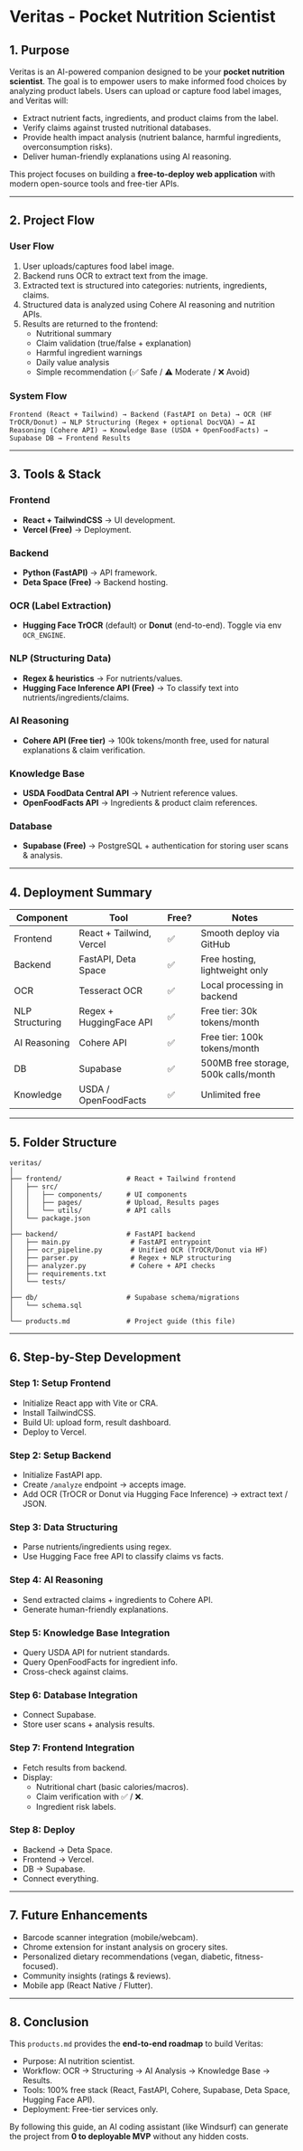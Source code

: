 # Veritas - Pocket Nutrition Scientist

## 1. Purpose
Veritas is an AI-powered companion designed to be your **pocket nutrition scientist**. The goal is to empower users to make informed food choices by analyzing product labels. Users can upload or capture food label images, and Veritas will:
- Extract nutrient facts, ingredients, and product claims from the label.
- Verify claims against trusted nutritional databases.
- Provide health impact analysis (nutrient balance, harmful ingredients, overconsumption risks).
- Deliver human-friendly explanations using AI reasoning.

This project focuses on building a **free-to-deploy web application** with modern open-source tools and free-tier APIs.

---

## 2. Project Flow

### User Flow
1. User uploads/captures food label image.
2. Backend runs OCR to extract text from the image.
3. Extracted text is structured into categories: nutrients, ingredients, claims.
4. Structured data is analyzed using Cohere AI reasoning and nutrition APIs.
5. Results are returned to the frontend:
   - Nutritional summary
   - Claim validation (true/false + explanation)
   - Harmful ingredient warnings
   - Daily value analysis
   - Simple recommendation (✅ Safe / ⚠️ Moderate / ❌ Avoid)

### System Flow
```
Frontend (React + Tailwind) → Backend (FastAPI on Deta) → OCR (HF TrOCR/Donut) → NLP Structuring (Regex + optional DocVQA) → AI Reasoning (Cohere API) → Knowledge Base (USDA + OpenFoodFacts) → Supabase DB → Frontend Results
```

---

## 3. Tools & Stack

### Frontend
- **React + TailwindCSS** → UI development.
- **Vercel (Free)** → Deployment.

### Backend
- **Python (FastAPI)** → API framework.
- **Deta Space (Free)** → Backend hosting.

### OCR (Label Extraction)
- **Hugging Face TrOCR** (default) or **Donut** (end-to-end). Toggle via env `OCR_ENGINE`.

### NLP (Structuring Data)
- **Regex & heuristics** → For nutrients/values.
- **Hugging Face Inference API (Free)** → To classify text into nutrients/ingredients/claims.

### AI Reasoning
- **Cohere API (Free tier)** → 100k tokens/month free, used for natural explanations & claim verification.

### Knowledge Base
- **USDA FoodData Central API** → Nutrient reference values.
- **OpenFoodFacts API** → Ingredients & product claim references.

### Database
- **Supabase (Free)** → PostgreSQL + authentication for storing user scans & analysis.

---

## 4. Deployment Summary
| Component   | Tool            | Free? | Notes |
|-------------|----------------|-------|-------|
| Frontend    | React + Tailwind, Vercel | ✅ | Smooth deploy via GitHub |
| Backend     | FastAPI, Deta Space | ✅ | Free hosting, lightweight only |
| OCR         | Tesseract OCR | ✅ | Local processing in backend |
| NLP Structuring | Regex + HuggingFace API | ✅ | Free tier: 30k tokens/month |
| AI Reasoning | Cohere API | ✅ | Free tier: 100k tokens/month |
| DB          | Supabase       | ✅ | 500MB free storage, 500k calls/month |
| Knowledge   | USDA / OpenFoodFacts | ✅ | Unlimited free |

---

## 5. Folder Structure
```
veritas/
│
├── frontend/                # React + Tailwind frontend
│   ├── src/
│   │   ├── components/      # UI components
│   │   ├── pages/           # Upload, Results pages
│   │   └── utils/           # API calls
│   └── package.json
│
├── backend/                 # FastAPI backend
│   ├── main.py               # FastAPI entrypoint
│   ├── ocr_pipeline.py       # Unified OCR (TrOCR/Donut via HF)
│   ├── parser.py             # Regex + NLP structuring
│   ├── analyzer.py           # Cohere + API checks
│   ├── requirements.txt
│   └── tests/
│
├── db/                      # Supabase schema/migrations
│   └── schema.sql
│
└── products.md              # Project guide (this file)
```

---

## 6. Step-by-Step Development

### Step 1: Setup Frontend
- Initialize React app with Vite or CRA.
- Install TailwindCSS.
- Build UI: upload form, result dashboard.
- Deploy to Vercel.

### Step 2: Setup Backend
- Initialize FastAPI app.
- Create `/analyze` endpoint → accepts image.
- Add OCR (TrOCR or Donut via Hugging Face Inference) → extract text / JSON.

### Step 3: Data Structuring
- Parse nutrients/ingredients using regex.
- Use Hugging Face free API to classify claims vs facts.

### Step 4: AI Reasoning
- Send extracted claims + ingredients to Cohere API.
- Generate human-friendly explanations.

### Step 5: Knowledge Base Integration
- Query USDA API for nutrient standards.
- Query OpenFoodFacts for ingredient info.
- Cross-check against claims.

### Step 6: Database Integration
- Connect Supabase.
- Store user scans + analysis results.

### Step 7: Frontend Integration
- Fetch results from backend.
- Display:
  - Nutritional chart (basic calories/macros).
  - Claim verification with ✅ / ❌.
  - Ingredient risk labels.

### Step 8: Deploy
- Backend → Deta Space.
- Frontend → Vercel.
- DB → Supabase.
- Connect everything.

---

## 7. Future Enhancements
- Barcode scanner integration (mobile/webcam).
- Chrome extension for instant analysis on grocery sites.
- Personalized dietary recommendations (vegan, diabetic, fitness-focused).
- Community insights (ratings & reviews).
- Mobile app (React Native / Flutter).

---

## 8. Conclusion
This `products.md` provides the **end-to-end roadmap** to build Veritas:
- Purpose: AI nutrition scientist.
- Workflow: OCR → Structuring → AI Analysis → Knowledge Base → Results.
- Tools: 100% free stack (React, FastAPI, Cohere, Supabase, Deta Space, Hugging Face API).
- Deployment: Free-tier services only.

By following this guide, an AI coding assistant (like Windsurf) can generate the project from **0 to deployable MVP** without any hidden costs.

